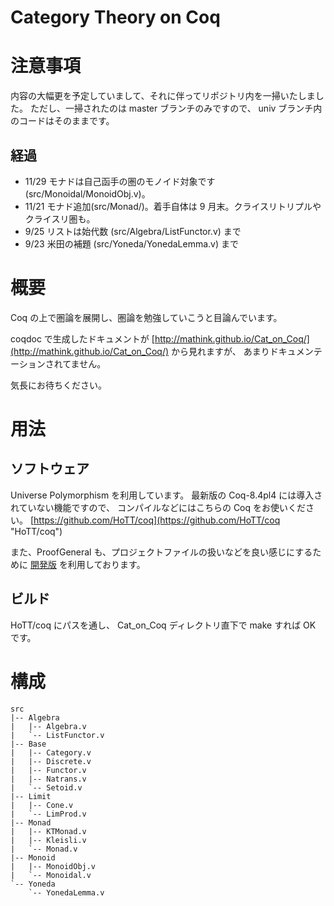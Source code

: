 Category Theory on Coq
========

# 注意事項

内容の大幅更を予定していまして、それに伴ってリポジトリ内を一掃いたしました。
ただし、一掃されたのは master ブランチのみですので、
univ ブランチ内のコードはそのままです。

## 経過

- 11/29 モナドは自己函手の圏のモノイド対象です(src/Monoidal/MonoidObj.v)。
- 11/21 モナド追加(src/Monad/)。着手自体は 9 月末。クライスリトリプルやクライスリ圏も。
- 9/25 リストは始代数 (src/Algebra/ListFunctor.v) まで
- 9/23 米田の補題 (src/Yoneda/YonedaLemma.v) まで

# 概要

Coq の上で圏論を展開し、圏論を勉強していこうと目論んでいます。

coqdoc で生成したドキュメントが [http://mathink.github.io/Cat_on_Coq/](http://mathink.github.io/Cat_on_Coq/) から見れますが、
あまりドキュメンテーションされてません。

気長にお待ちください。

# 用法

## ソフトウェア

Universe Polymorphism を利用しています。
最新版の Coq-8.4pl4 には導入されていない機能ですので、
コンパイルなどにはこちらの Coq をお使いください。
[https://github.com/HoTT/coq](https://github.com/HoTT/coq "HoTT/coq")

また、ProofGeneral も、プロジェクトファイルの扱いなどを良い感じにするために [開発版](http://proofgeneral.inf.ed.ac.uk/devel) を利用しております。

## ビルド

HoTT/coq にパスを通し、 Cat\_on\_Coq ディレクトリ直下で make すれば OK です。


# 構成

```
src
|-- Algebra
|   |-- Algebra.v
|   `-- ListFunctor.v
|-- Base
|   |-- Category.v
|   |-- Discrete.v
|   |-- Functor.v
|   |-- Natrans.v
|   `-- Setoid.v
|-- Limit
|   |-- Cone.v
|   `-- LimProd.v
|-- Monad
|   |-- KTMonad.v
|   |-- Kleisli.v
|   `-- Monad.v
|-- Monoid
|   |-- MonoidObj.v
|   `-- Monoidal.v
`-- Yoneda
    `-- YonedaLemma.v
```
